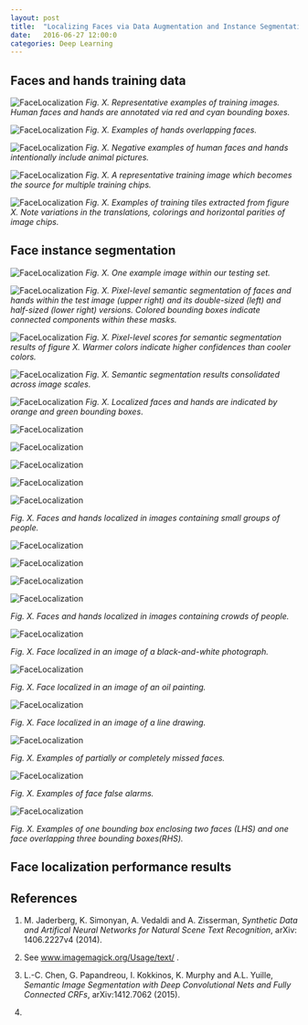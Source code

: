 ```yaml
---
layout: post
title:  "Localizing Faces via Data Augmentation and Instance Segmentation"
date:   2016-06-27 12:00:0
categories: Deep Learning
---
```


## Faces and hands training data

![FaceLocalization]({{site.url}}/blog/images/face_localization/training_images/training_montage.png)
*Fig. X. Representative examples of training images.  Human faces and hands
are annotated via red and cyan bounding boxes.*

![FaceLocalization]({{site.url}}/blog/images/face_localization/training_images/hands_on_face.png)
*Fig. X. Examples of hands overlapping faces.*

![FaceLocalization]({{site.url}}/blog/images/face_localization/training_images/animal_faces.png)
*Fig. X. Negative examples of human faces and hands intentionally include 
animal pictures.*

![FaceLocalization]({{site.url}}/blog/images/face_localization/data_augmentation/image_00692.jpg)
*Fig. X. A representative training image which becomes the source for
multiple training chips.*

![FaceLocalization]({{site.url}}/blog/images/face_localization/data_augmentation/output_6x3_tile_montage.jpg)
*Fig. X. Examples of training tiles extracted from figure X.  Note
variations in the translations, colorings and horizontal parities of image
chips.*



## Face instance segmentation

![FaceLocalization]({{site.url}}/blog/images/face_localization/testing_images/good_results/friends/image_04084.jpg)
*Fig. X. One example image within our testing set.*

![FaceLocalization]({{site.url}}/blog/images/face_localization/testing_images/good_results/friends/double_full_half_ccs.png)
*Fig. X.  Pixel-level semantic segmentation of faces and hands within
the test image (upper right) and its double-sized (left) and
half-sized (lower right) versions.  Colored bounding boxes indicate
connected components within these masks.*

![FaceLocalization]({{site.url}}/blog/images/face_localization/testing_images/good_results/friends/double_full_half_scores.png)
*Fig. X.  Pixel-level scores for semantic segmentation results of figure X.
Warmer colors indicate higher confidences than cooler colors.*

![FaceLocalization]({{site.url}}/blog/images/face_localization/testing_images/good_results/friends/flattened_segs_04084.png)
*Fig. X.  Semantic segmentation results consolidated across image scales.*


![FaceLocalization]({{site.url}}/blog/images/face_localization/testing_images/good_results/friends/segmented_image_04084.png)
*Fig. X.  Localized faces and hands are indicated by orange and green
bounding boxes*.




![FaceLocalization]({{site.url}}/blog/images/face_localization/testing_images/good_results/montage_image_00014___segmented_image_00014.jpg)

![FaceLocalization]({{site.url}}/blog/images/face_localization/testing_images/good_results/montage_image_02124___segmented_image_02124.jpg)

![FaceLocalization]({{site.url}}/blog/images/face_localization/testing_images/good_results/montage_image_09626___segmented_image_09626.jpg)

![FaceLocalization]({{site.url}}/blog/images/face_localization/testing_images/good_results/montage_image_05893___segmented_image_05893.jpg)

![FaceLocalization]({{site.url}}/blog/images/face_localization/testing_images/good_results/montage_image_02192___segmented_image_02192.jpg)


*Fig. X.   Faces and hands localized in images containing small groups of people.*

![FaceLocalization]({{site.url}}/blog/images/face_localization/testing_images/good_results/montage_image_08754___segmented_image_08754.jpg)

![FaceLocalization]({{site.url}}/blog/images/face_localization/testing_images/good_results/montage_image_09561___segmented_image_09561.jpg)

![FaceLocalization]({{site.url}}/blog/images/face_localization/testing_images/good_results/montage_image_03836___segmented_image_03836.jpg)

![FaceLocalization]({{site.url}}/blog/images/face_localization/testing_images/good_results/montage_image_02269___segmented_image_02269.jpg)

*Fig. X.   Faces and hands localized in images containing crowds of people.*

![FaceLocalization]({{site.url}}/blog/images/face_localization/testing_images/good_results/montage_image_10208___segmented_image_10208.jpg)

*Fig. X.   Face localized in an image of a black-and-white photograph.*

![FaceLocalization]({{site.url}}/blog/images/face_localization/testing_images/good_results/montage_image_05206___segmented_image_05206.jpg)

*Fig. X.   Face localized in an image of an oil painting.*

![FaceLocalization]({{site.url}}/blog/images/face_localization/testing_images/good_results/montage_image_05236___segmented_image_05236.jpg)

*Fig. X.   Face localized in an image of a line drawing.*


![FaceLocalization]({{site.url}}/blog/images/face_localization/testing_images/bad_results/false_negatives.png)

*Fig. X.   Examples of partially or completely missed faces.*

![FaceLocalization]({{site.url}}/blog/images/face_localization/testing_images/bad_results/false_positives.png)

*Fig. X.   Examples of face false alarms.*

![FaceLocalization]({{site.url}}/blog/images/face_localization/testing_images/bad_results/wrong_bboxes.png)

*Fig. X.   Examples of one bounding box enclosing two faces (LHS) and one
face overlapping three bounding boxes(RHS).*








## Face localization performance results


## References

1.  M. Jaderberg, K. Simonyan, A. Vedaldi and A. Zisserman, *Synthetic Data
and Artifical Neural Networks for Natural Scene Text Recognition*, arXiv:
1406.2227v4 (2014).

2.  See www.imagemagick.org/Usage/text/ .

3.  L.-C. Chen, G. Papandreou, I. Kokkinos, K. Murphy and A.L. Yuille,
*Semantic Image Segmentation with Deep Convolutional Nets and Fully
Connected CRFs*, arXiv:1412.7062 (2015).

4.  

